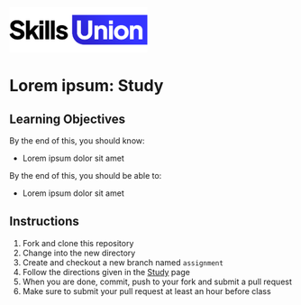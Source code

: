 [<img src="assets/images/su-logo.png" alt="Skills Union Logo" height="80px" />](https://www.skillsunion.com/)
# Lorem ipsum: Study

## Learning Objectives

By the end of this, you should know:

- Lorem ipsum dolor sit amet

By the end of this, you should be able to:

- Lorem ipsum dolor sit amet

## Instructions

1. Fork and clone this repository
1. Change into the new directory
1. Create and checkout a new branch named `assignment`
1. Follow the directions given in the [Study](./Study.md) page
1. When you are done, commit, push to your fork and submit a pull request
1. Make sure to submit your pull request at least an hour before class
